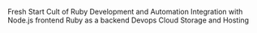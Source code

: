 Fresh Start
Cult of Ruby
Development and Automation
Integration with Node.js frontend
Ruby as a backend
Devops
Cloud Storage and Hosting